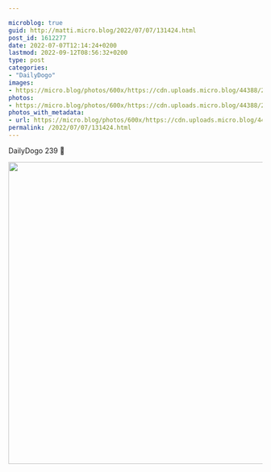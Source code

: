 ```yaml
---

microblog: true
guid: http://matti.micro.blog/2022/07/07/131424.html
post_id: 1612277
date: 2022-07-07T12:14:24+0200
lastmod: 2022-09-12T08:56:32+0200
type: post
categories:
- "DailyDogo"
images:
- https://micro.blog/photos/600x/https://cdn.uploads.micro.blog/44388/2022/f0682c9e51.jpg
photos:
- https://micro.blog/photos/600x/https://cdn.uploads.micro.blog/44388/2022/f0682c9e51.jpg
photos_with_metadata:
- url: https://micro.blog/photos/600x/https://cdn.uploads.micro.blog/44388/2022/f0682c9e51.jpg
permalink: /2022/07/07/131424.html
---
```

DailyDogo 239 🐶

<img src="https://micro.blog/photos/600x/https://blog.martin-haehnel.de/uploads/2022/f0682c9e51.jpg" width="600" height="600" alt="" />
